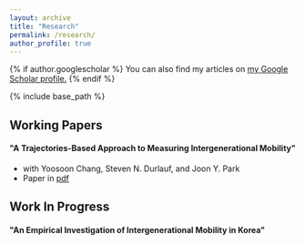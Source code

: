 ```yaml
---
layout: archive
title: "Research"
permalink: /research/
author_profile: true
---
```


{% if author.googlescholar %}
  You can also find my articles on <u><a href="{{author.googlescholar}}">my Google Scholar profile</a>.</u>
{% endif %}

{% include base_path %}

Working Papers
-----
#### "A Trajectories-Based Approach to Measuring Intergenerational Mobility" 
* with Yoosoon Chang, Steven N. Durlauf, and Joon Y. Park
* Paper in [pdf](https://econ-seunghee.github.io/trajectorymobility.pdf)

Work In Progress
-----

#### "An Empirical Investigation of Intergenerational Mobility in Korea" 


